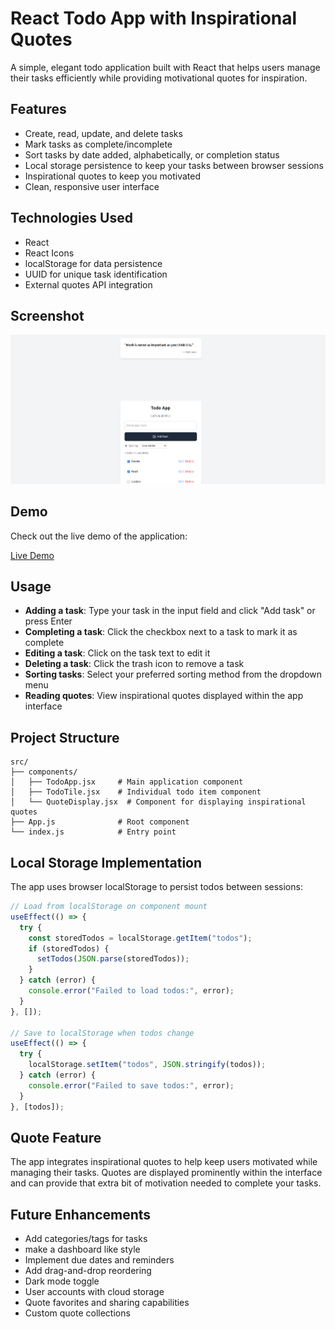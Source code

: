 # React Todo App with Inspirational Quotes

A simple, elegant todo application built with React that helps users manage their tasks efficiently while providing motivational quotes for inspiration.

## Features

- Create, read, update, and delete tasks
- Mark tasks as complete/incomplete
- Sort tasks by date added, alphabetically, or completion status
- Local storage persistence to keep your tasks between browser sessions
- Inspirational quotes to keep you motivated
- Clean, responsive user interface

## Technologies Used

- React
- React Icons
- localStorage for data persistence
- UUID for unique task identification
- External quotes API integration

## Screenshot

![Todo App Screenshot](screenshot.png)

## Demo

Check out the live demo of the application:

[Live Demo](https://productivity-dashboard-ten.vercel.app/)

## Usage

- **Adding a task**: Type your task in the input field and click "Add task" or press Enter
- **Completing a task**: Click the checkbox next to a task to mark it as complete
- **Editing a task**: Click on the task text to edit it
- **Deleting a task**: Click the trash icon to remove a task
- **Sorting tasks**: Select your preferred sorting method from the dropdown menu
- **Reading quotes**: View inspirational quotes displayed within the app interface

## Project Structure

```
src/
├── components/
│   ├── TodoApp.jsx     # Main application component
│   ├── TodoTile.jsx    # Individual todo item component
│   └── QuoteDisplay.jsx  # Component for displaying inspirational quotes
├── App.js              # Root component
└── index.js            # Entry point
```

## Local Storage Implementation

The app uses browser localStorage to persist todos between sessions:

```javascript
// Load from localStorage on component mount
useEffect(() => {
  try {
    const storedTodos = localStorage.getItem("todos");
    if (storedTodos) {
      setTodos(JSON.parse(storedTodos));
    }
  } catch (error) {
    console.error("Failed to load todos:", error);
  }
}, []);

// Save to localStorage when todos change
useEffect(() => {
  try {
    localStorage.setItem("todos", JSON.stringify(todos));
  } catch (error) {
    console.error("Failed to save todos:", error);
  }
}, [todos]);
```

## Quote Feature

The app integrates inspirational quotes to help keep users motivated while managing their tasks. Quotes are displayed prominently within the interface and can provide that extra bit of motivation needed to complete your tasks.

## Future Enhancements

- Add categories/tags for tasks
- make a dashboard like style
- Implement due dates and reminders
- Add drag-and-drop reordering
- Dark mode toggle
- User accounts with cloud storage
- Quote favorites and sharing capabilities
- Custom quote collections
